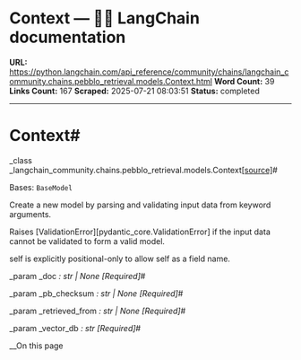 # Context — 🦜🔗 LangChain  documentation

**URL:** https://python.langchain.com/api_reference/community/chains/langchain_community.chains.pebblo_retrieval.models.Context.html
**Word Count:** 39
**Links Count:** 167
**Scraped:** 2025-07-21 08:03:51
**Status:** completed

---

# Context\#

_class _langchain\_community.chains.pebblo\_retrieval.models.Context[\[source\]](https://python.langchain.com/api_reference/_modules/langchain_community/chains/pebblo_retrieval/models.html#Context)\#     

Bases: `BaseModel`

Create a new model by parsing and validating input data from keyword arguments.

Raises \[ValidationError\]\[pydantic\_core.ValidationError\] if the input data cannot be validated to form a valid model.

self is explicitly positional-only to allow self as a field name.

_param _doc _: str | None_ _\[Required\]_\#     

_param _pb\_checksum _: str | None_ _\[Required\]_\#     

_param _retrieved\_from _: str | None_ _\[Required\]_\#     

_param _vector\_db _: str_ _\[Required\]_\#     

__On this page